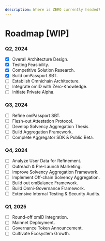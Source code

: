 ```yaml
---
description: Where is ZERO currently headed?
---
```


# Roadmap \[WIP]

### Q2, 2024

* [x] Overall Architecture Design.
* [x] Testing Feasibility.
* [x] Competitive Solution Research.
* [x] Build omPassport SBT.
* [ ] Establish Omnichain Architecture.
* [ ] Integrate omID with Zero-Knowledge.
* [ ] Initiate Private Alpha.

### Q3, 2024

* [ ] Refine omPassport SBT.
* [ ] Flesh-out Attestation Protocol.
* [ ] Develop Solvency Aggregation Thesis.
* [ ] Build Aggregation Framework.
* [ ] Complete Aggregator SDK & Public Beta.

### Q4, 2024

* [ ] Analyze User Data for Refinement.
* [ ] Outreach & Pre-Launch Marketing.
* [ ] Improve Solvency Aggregation Framework.
* [ ] Implement Off-chain Solvency Aggregation.
* [ ] Build out omBalance Framework.
* [ ] Build Omni-Governance Framework.
* [ ] Extensive Internal Testing & Security Audits.

### Q1, 2025

* [ ] Round-off omID Integration.
* [ ] Mainnet Deployment.
* [ ] Governance Token Announcement.
* [ ] Cultivate Ecosystem Growth.
